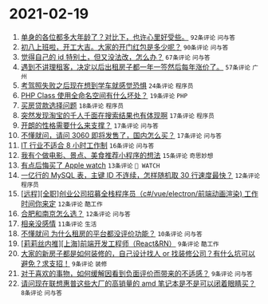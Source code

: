 # 2021-02-19

1. [单身的各位都多大年龄了？对比下，也许心里好受些。](https://www.v2ex.com/t/754126) `92条评论` `问与答`
1. [初八上班啦，开工大吉。大家的开门红包是多少呢？](https://www.v2ex.com/t/754104) `90条评论` `问与答`
1. [觉得自己的 id 特别土，但又没法改，怎么办？](https://www.v2ex.com/t/754143) `67条评论` `问与答`
1. [遇到不讲理租客，决定以后出租房子都一年一签然后每年涨价了。](https://www.v2ex.com/t/754105) `57条评论` `广州`
1. [考驾照失败之后现在想到学车就感觉恐惧](https://www.v2ex.com/t/754202) `24条评论` `程序员`
1. [PHP Class 使用全命名空间有什么坏处？](https://www.v2ex.com/t/754181) `19条评论` `PHP`
1. [买房贷款选择问题](https://www.v2ex.com/t/754197) `18条评论` `程序员`
1. [突然发现淘宝的千人千面在搜索结果也有体现啊](https://www.v2ex.com/t/754192) `17条评论` `程序员`
1. [开朗的性格需要什么来支撑？](https://www.v2ex.com/t/754124) `17条评论` `问与答`
1. [不懂就问，请问 3060 即将发售了，国内怎么买？](https://www.v2ex.com/t/754108) `17条评论` `问与答`
1. [IT 行业不适合 8 小时工作制](https://www.v2ex.com/t/754178) `16条评论` `问与答`
1. [我有个做电影、景点、美食推荐小程序的想法](https://www.v2ex.com/t/754150) `15条评论` `奇思妙想`
1. [有点后悔买了 Apple watch](https://www.v2ex.com/t/754155) `13条评论` ` WATCH`
1. [一亿行的 MySQL 表，主键 ID 不连续，怎样随机取 30 行速度最快？](https://www.v2ex.com/t/754193) `12条评论` `程序员`
1. [[远程][全职]创业公司招募全栈程序员（c#/vue/electron/前端动画渲染) 工作时间你来定](https://www.v2ex.com/t/754145) `12条评论` `酷工作`
1. [合肥和南京怎么选？](https://www.v2ex.com/t/754125) `12条评论` `问与答`
1. [相亲没感情](https://www.v2ex.com/t/754102) `11条评论` `生活`
1. [不懂就问 为什么租房的平台都没评价功能？](https://www.v2ex.com/t/754183) `10条评论` `问与答`
1. [[莉莉丝内推][上海]前端开发工程师（React&RN）](https://www.v2ex.com/t/754201) `9条评论` `酷工作`
1. [大家的新房子都是如何装修的，自己设计找人 or 找装修公司？有什么坑可以避免？求支招！](https://www.v2ex.com/t/754100) `9条评论` `装修`
1. [对于喜欢的事物，如何缓解因看到负面评价而带来的不适感？](https://www.v2ex.com/t/754094) `9条评论` `问与答`
1. [请问现在联想惠普这些大厂的高销量的 amd 笔记本是不是可以闭着眼睛买？](https://www.v2ex.com/t/754176) `8条评论` `问与答`
